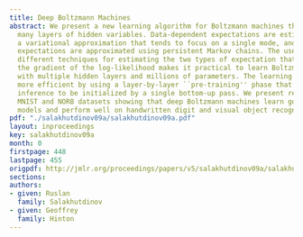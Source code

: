 ```yaml
---
title: Deep Boltzmann Machines
abstract: We present a new learning algorithm for Boltzmann machines that contain
  many layers of hidden variables. Data-dependent expectations are estimated using
  a variational approximation that tends to focus on a single mode, and data-independent
  expectations are approximated using persistent Markov chains. The use of two quite
  different techniques for estimating the two types of expectation that enter into
  the gradient of the log-likelihood makes it practical to learn Boltzmann machines
  with multiple hidden layers and millions of parameters. The learning can be made
  more efficient by using a layer-by-layer ``pre-training'' phase that allows variational
  inference to be initialized by a single bottom-up pass. We present results on the
  MNIST and NORB datasets showing that deep Boltzmann machines learn good generative
  models and perform well on handwritten digit and visual object recognition tasks.
pdf: "./salakhutdinov09a/salakhutdinov09a.pdf"
layout: inproceedings
key: salakhutdinov09a
month: 0
firstpage: 448
lastpage: 455
origpdf: http://jmlr.org/proceedings/papers/v5/salakhutdinov09a/salakhutdinov09a.pdf
sections: 
authors:
- given: Ruslan
  family: Salakhutdinov
- given: Geoffrey
  family: Hinton
---
```

